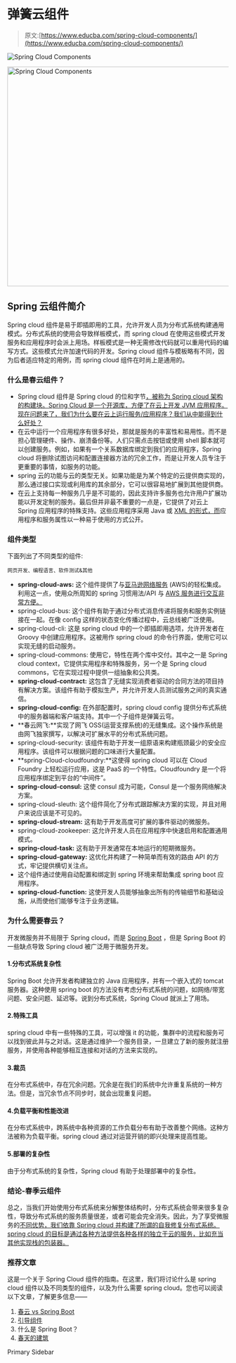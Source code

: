 # 弹簧云组件

> 原文:[https://www.educba.com/spring-cloud-components/](https://www.educba.com/spring-cloud-components/)

![Spring Cloud Components](../Images/b77e0e35b97edcc9a63858bdfedb87a2.png)

<noscript><img class="alignnone size-full wp-image-238250" src="../Images/b77e0e35b97edcc9a63858bdfedb87a2.png" alt="Spring Cloud Components" width="900" height="500" data-original-src="https://cdn.educba.com/academy/wp-content/uploads/2019/11/Spring-Cloud-Components.png"/></noscript>

## Spring 云组件简介

Spring cloud 组件是易于即插即用的工具，允许开发人员为分布式系统构建通用模式。分布式系统的使用会导致样板模式，而 spring cloud 在使用这些模式开发服务和应用程序时会派上用场。样板模式是一种无需修改代码就可以重用代码的编写方式。这些模式允许加速代码的开发。Spring cloud 组件与模板略有不同，因为后者适应特定的用例，而 spring cloud 组件在时尚上是通用的。

### 什么是春云组件？

*   Spring cloud 组件是 Spring cloud 的位和字节[，被称为 Spring cloud 架构的构建块。Spring Cloud 是一个开源库，方便了在云上开发 JVM 应用程序。现在问题来了，我们为什么要在云上运行服务/应用程序？我们从中能得到什么好处？](https://www.educba.com/what-is-spring-cloud/)
*   在云中运行一个应用程序有很多好处，那就是服务的丰富性和易用性。而不是担心管理硬件、操作、崩溃备份等。人们只需点击按钮或使用 shell 脚本就可以创建服务。例如，如果有一个关系数据库绑定到我们的应用程序，Spring cloud 将删除试图访问和配置连接器方法的冗余工作，而是让开发人员专注于更重要的事情，如服务的功能。
*   spring 云的功能与云的类型无关。如果功能是为某个特定的云提供商实现的，那么通过接口实现或利用库的其余部分，它可以很容易地扩展到其他提供商。
*   在云上支持每一种服务几乎是不可能的，因此支持许多服务也允许用户扩展功能以开发定制的服务。最后但并非最不重要的一点是，它提供了对云上 Spring 应用程序的特殊支持。这些应用程序采用 Java 或 [XML 的形式，而](https://www.educba.com/what-is-xml/)应用程序和服务属性以一种易于使用的方式公开。

### 组件类型

下面列出了不同类型的组件:

<small>网页开发、编程语言、软件测试&其他</small>

*   **spring-cloud-aws:** 这个组件提供了与[亚马逊网络服务](https://www.educba.com/what-is-aws/) (AWS)的轻松集成。利用这一点，使用众所周知的 spring 习惯用法/API 与 [AWS 服务进行交互非常方便。](https://www.educba.com/aws-services/)
*   spring-cloud-bus: 这个组件有助于通过分布式消息传递将服务和服务实例链接在一起。在像 config 这样的状态变化传播过程中，云总线被广泛使用。
*   spring-cloud-cli: 这是 spring cloud 中的一个即插即用选项，允许开发者在 Groovy 中创建应用程序。这被用作 spring cloud 的命令行界面，使用它可以实现无缝的启动服务。
*   spring-cloud-commons: 使用它，特性在两个库中交付。其中之一是 Spring cloud context，它提供实用程序和特殊服务，另一个是 Spring cloud commons，它在实现过程中提供一组抽象和公共类。
*   **spring-cloud-contract:** 这包含了无缝实现消费者驱动的合同方法的项目持有解决方案。该组件有助于模拟生产，并允许开发人员测试服务之间的真实通信。
*   **spring-cloud-config:** 在外部配置时，spring cloud config 提供分布式系统中的服务器端和客户端支持。其中一个子组件是弹簧云穹。
*   **春云网飞:**实现了网飞 OSS(运营支撑系统)的无缝集成。这个操作系统是由网飞独家撰写，以解决可扩展水平的分布式系统问题。
*   spring-cloud-security: 该组件有助于开发一组原语来构建瓶颈最少的安全应用程序。该组件可以根据问题的口味进行大量配置。
*   **spring-Cloud-cloudfoundry:**这使得 spring cloud 可以在 Cloud Foundry 上轻松运行应用，这是 PaaS 的一个特性。Cloudfoundry 是一个将应用程序绑定到平台的“中间件”。
*   **spring-cloud-consul:** 这使 consul 成为可能，Consul 是一个服务网络解决方案。
*   spring-cloud-sleuth: 这个组件简化了分布式跟踪解决方案的实现，并且对用户来说应该是不可见的。
*   **spring-cloud-stream:** 这有助于开发高度可扩展的事件驱动的微服务。
*   spring-cloud-zookeeper: 这允许开发人员在应用程序中快速启用和配置通用模式。
*   **spring-cloud-task:** 这有助于开发通常在本地运行的短期微服务。
*   **spring-cloud-gateway:** 这优化并构建了一种简单而有效的路由 API 的方式，牢记提供横切关注点。
*   这个组件通过使用自动配置和绑定到 spring 环境来帮助集成 spring boot 应用程序。
*   **spring-cloud-function:** 这使开发人员能够抽象出所有的传输细节和基础设施，从而使他们能够专注于业务逻辑。

### 为什么需要春云？

开发微服务并不局限于 Spring cloud，而是 [Spring Boot](https://www.educba.com/spring-boot-interview-questions/) ，但是 Spring Boot 的一些缺点导致 Spring cloud 被广泛用于微服务开发。

#### 1.分布式系统复杂性

Spring Boot 允许开发者构建独立的 Java 应用程序，并有一个嵌入式的 tomcat 服务器。这种使用 spring boot 的方法没有考虑分布式系统的问题，如网络/带宽问题、安全问题、延迟等。说到分布式系统，Spring Cloud 就派上了用场。

#### 2.特殊工具

spring cloud 中有一些特殊的工具，可以增强 it 的功能，集群中的流程和服务可以找到彼此并与之对话。这是通过维护一个服务目录，一旦建立了新的服务就注册服务，并使用各种能够相互连接和对话的方法来实现的。

#### 3.裁员

在分布式系统中，存在冗余问题。冗余是在我们的系统中允许重复系统的一种方法。但是，当冗余节点不同步时，就会出现重复问题。

#### 4.负载平衡和性能改进

在分布式系统中，跨系统中各种资源的工作负载分布有助于改善整个网络。这种方法被称为负载平衡。spring cloud 通过对运营开销的即兴处理来提高性能。

#### 5.部署的复杂性

由于分布式系统的复杂性，Spring cloud 有助于处理部署中的复杂性。

### 结论-春季云组件

总之，当我们开始使用分布式系统来分解整体结构时，分布式系统会带来很多复杂性，导致分布式系统的服务质量很差，或者可能会完全消失。因此，为了享受微服务的[不同优势，我们依靠 Spring cloud 并构建了所谓的自我修复分布式系统。spring cloud 的目标是通过各种方法提供各种各样的独立于云的服务，比如充当其他实现栈的包装器。](https://www.educba.com/advantages-of-microservices/)

### 推荐文章

这是一个关于 Spring Cloud 组件的指南。在这里，我们将讨论什么是 spring cloud 组件以及不同类型的组件，以及为什么需要 spring cloud。您也可以阅读以下文章，了解更多信息——

1.  [春云 vs Spring Boot](https://www.educba.com/spring-cloud-vs-spring-boot/)
2.  [引导组件](https://www.educba.com/bootstrap-components/)
3.  什么是 Spring Boot？
4.  [春天的建筑](https://www.educba.com/spring-architecture/)

<footer class="entry-footer">

<aside class="sidebar sidebar-primary widget-area" role="complementary" aria-label="Primary Sidebar">Primary Sidebar</aside>

</footer>